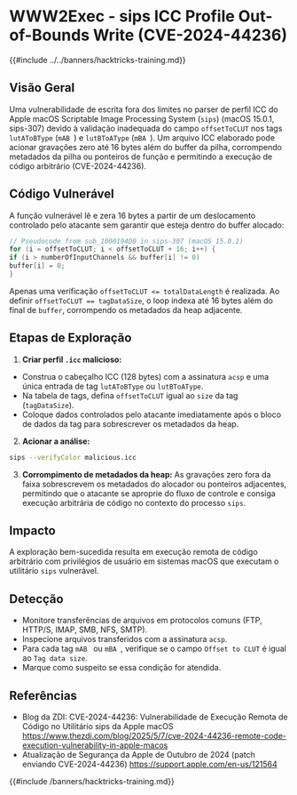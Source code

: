 # WWW2Exec - sips ICC Profile Out-of-Bounds Write (CVE-2024-44236)

{{#include ../../banners/hacktricks-training.md}}

## Visão Geral

Uma vulnerabilidade de escrita fora dos limites no parser de perfil ICC do Apple macOS Scriptable Image Processing System (`sips`) (macOS 15.0.1, sips-307) devido à validação inadequada do campo `offsetToCLUT` nos tags `lutAToBType` (`mAB `) e `lutBToAType` (`mBA `). Um arquivo ICC elaborado pode acionar gravações zero até 16 bytes além do buffer da pilha, corrompendo metadados da pilha ou ponteiros de função e permitindo a execução de código arbitrário (CVE-2024-44236).

## Código Vulnerável

A função vulnerável lê e zera 16 bytes a partir de um deslocamento controlado pelo atacante sem garantir que esteja dentro do buffer alocado:
```c
// Pseudocode from sub_1000194D0 in sips-307 (macOS 15.0.1)
for (i = offsetToCLUT; i < offsetToCLUT + 16; i++) {
if (i > numberOfInputChannels && buffer[i] != 0)
buffer[i] = 0;
}
```
Apenas uma verificação `offsetToCLUT <= totalDataLength` é realizada. Ao definir `offsetToCLUT == tagDataSize`, o loop indexa até 16 bytes além do final de `buffer`, corrompendo os metadados da heap adjacente.

## Etapas de Exploração

1. **Criar perfil `.icc` malicioso:**
- Construa o cabeçalho ICC (128 bytes) com a assinatura `acsp` e uma única entrada de tag `lutAToBType` ou `lutBToAType`.
- Na tabela de tags, defina `offsetToCLUT` igual ao `size` da tag (`tagDataSize`).
- Coloque dados controlados pelo atacante imediatamente após o bloco de dados da tag para sobrescrever os metadados da heap.
2. **Acionar a análise:**

```bash
sips --verifyColor malicious.icc
```

3. **Corrompimento de metadados da heap:** As gravações zero fora da faixa sobrescrevem os metadados do alocador ou ponteiros adjacentes, permitindo que o atacante se aproprie do fluxo de controle e consiga execução arbitrária de código no contexto do processo `sips`.

## Impacto

A exploração bem-sucedida resulta em execução remota de código arbitrário com privilégios de usuário em sistemas macOS que executam o utilitário `sips` vulnerável.

## Detecção

- Monitore transferências de arquivos em protocolos comuns (FTP, HTTP/S, IMAP, SMB, NFS, SMTP).
- Inspecione arquivos transferidos com a assinatura `acsp`.
- Para cada tag `mAB ` ou `mBA `, verifique se o campo `Offset to CLUT` é igual ao `Tag data size`.
- Marque como suspeito se essa condição for atendida.

## Referências

- Blog da ZDI: CVE-2024-44236: Vulnerabilidade de Execução Remota de Código no Utilitário sips da Apple macOS
https://www.thezdi.com/blog/2025/5/7/cve-2024-44236-remote-code-execution-vulnerability-in-apple-macos
- Atualização de Segurança da Apple de Outubro de 2024 (patch enviando CVE-2024-44236)
https://support.apple.com/en-us/121564

{{#include /banners/hacktricks-training.md}}
